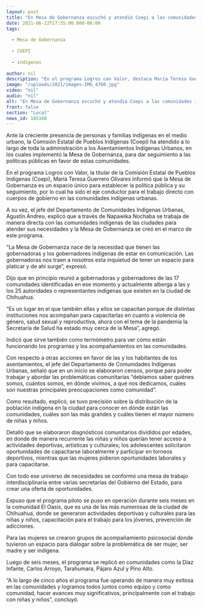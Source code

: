 ```yaml
---
layout: post
title: "En Mesa de Gobernanza escuchó y atendió Coepi a las comunidades indígenas urbanas"
date: 2021-06-22T17:55:00.000-06:00
tags:
  
  - Mesa de Gobernanza
  
  - COEPI
  
  - indígenas
  
author: nil
description: "En el programa Logros con Valor, destaca María Teresa Guerrero el alcance de Napawika Nochaba para atender de manera directa a las comunidades de pueblos originarios que residen en las ciudades; se realizó un censo y se escucharon a los distintos grupos"
image: "/uploads/2021/images-IMG_4760.jpg"
video: "nil"
audio: "nil"
alt: "En Mesa de Gobernanza escuchó y atendió Coepi a las comunidades indígenas urbanas"
front: false
section: "Local"
news_id: 185168
---
```


Ante la creciente presencia de personas y familias indígenas en el medio urbano, la Comisión Estatal de Pueblos Indígenas (Coepi) ha atendido a lo largo de toda la administración a los Asentamientos Indígenas Urbanos, en los cuales implementó la Mesa de Gobernanza, para dar seguimiento a las políticas públicas en favor de estas comunidades.

 

En el programa Logros con Valor, la titular de la Comisión Estatal de Pueblos Indígenas (Coepi), María Teresa Guerrero Olivares informó que la Mesa de Gobernanza es un espacio único para establecer la política pública y su seguimiento, por lo cual ha sido el eje conductor para el trabajo directo con cuerpos de gobierno en las comunidades indígenas urbanas.

 

A su vez, el jefe del Departamento de Comunidades Indígenas Urbanas, Agustín Andreu, explicó que a través de Napawika Nochaba se trabaja de manera directa con las comunidades indígenas de las ciudades para atender sus necesidades y la Mesa de Gobernanza se creó en el marco de este programa.

 

“La Mesa de Gobernanza nace de la necesidad que tienen las gobernadoras y los gobernadores indígenas de estar en comunicación. Las gobernadoras nos traen a nosotros esta inquietud de tener un espacio para platicar y de ahí surge”, expresó.

 

Dijo que en principio reunió a gobernadoras y gobernadores de las 17 comunidades identificadas en ese momento y actualmente alberga a las y los 25 autoridades o representantes indígenas que existen en la ciudad de Chihuahua.

 

“Es un lugar en el que también ellas y ellos se capacitan porque de distintas instituciones nos acompañan para capacitarlas en cuanto a violencia de género, salud sexual y reproductiva, ahora con el tema de la pandemia la Secretaría de Salud ha estado muy cerca de la Mesa”, agregó.

 

Indicó que sirve también como termómetro para ver cómo están funcionando los programas y los acompañamientos en las comunidades.

 

Con respecto a otras acciones en favor de las y los habitantes de los asentamientos, el jefe del Departamento de Comunidades Indígenas Urbanas, señaló que en un inicio se elaboraron censos, porque para poder trabajar y abordar las problemáticas comunitarias “debíamos saber quiénes somos, cuántos somos, en dónde vivimos, a qué nos dedicamos, cuáles son nuestras principales preocupaciones como comunidad”.

 

Como resultado, explicó, se tuvo precisión sobre la distribución de la población indígena en la ciudad para conocer en dónde están las comunidades, cuáles son las más grandes y cuáles tienen el mayor número de niñas y niños.

 

Detalló que se elaboraron diagnósticos comunitarios divididos por edades, en donde de manera recurrente las niñas y niños querían tener acceso a actividades deportivas, artísticas y culturales; los adolescentes solicitaron oportunidades de capacitarse laboralmente y participar en torneos deportivos, mientras que las mujeres pidieron oportunidades laborales y para capacitarse.

 

Con todo ese universo de necesidades se conformó una mesa de trabajo interdisciplinaria entre varias secretarías del Gobierno del Estado, para crear una oferta de oportunidades.

 

Expuso que el programa piloto se puso en operación durante seis meses en la comunidad El Oasis, que es una de las más numerosas de la ciudad de Chihuahua, donde se generaron actividades deportivas y culturales para las niñas y niños, capacitación para el trabajo para los jóvenes, prevención de adicciones.

 

Para las mujeres se crearon grupos de acompañamiento psicosocial donde tuvieron un espacio para dialogar sobre la problemática de ser mujer, ser madre y ser indígena.

 

Luego de seis meses, el programa se replicó en comunidades como la Díaz Infante, Carlos Arroyo, Tarahumara, Pájaro Azul y Pino Alto.

 

 “A lo largo de cinco años el programa fue operando de manera muy exitosa en las comunidades y logramos todos juntos como equipo y como comunidad, hacer avances muy significativos, principalmente con el trabajo con niñas y niños”, concluyó.